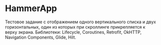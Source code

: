 # HammerApp
Тестовое задание с отображением одного вертикального списка и двух горизонтальных, один из которых при скроллинге прикрепляется к верху экрана.
Библиотеки: Lifecycle, Coroutines, Retrofit, OkHTTP, Navigation Components, Glide, Hilt.
